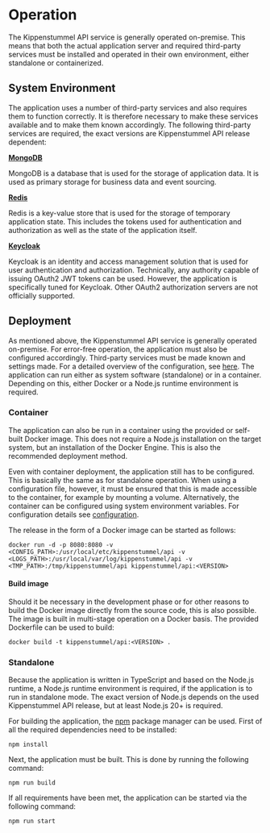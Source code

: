 # Operation

The Kippenstummel API service is generally operated on-premise. This means that both the actual application
server and required third-party services must be installed and operated in their own environment, either
standalone or containerized.

## System Environment

The application uses a number of third-party services and also requires them to function correctly. It is therefore
necessary to make these services available and to make them known accordingly. The following third-party services
are required, the exact versions are Kippenstummel API release dependent:

**[MongoDB](https://www.mongodb.com/)**

MongoDB is a database that is used for the storage of application data. It is used as primary storage for
business data and event sourcing.

**[Redis](https://redis.io/)**

Redis is a key-value store that is used for the storage of temporary application state. This includes
the tokens used for authentication and authorization as well as the state of the application itself.

**[Keycloak](https://www.keycloak.org/)**

Keycloak is an identity and access management solution that is used for user authentication and authorization.
Technically, any authority capable of issuing OAuth2 JWT tokens can be used. However, the application is
specifically tuned for Keycloak. Other OAuth2 authorization servers are not officially supported.

## Deployment

As mentioned above, the Kippenstummel API service is generally operated on-premise. For error-free operation, the
application must also be configured accordingly. Third-party services must be made known and settings made.
For a detailed overview of the configuration, see [here](./configuration.md). The application can run
either as system software (standalone) or in a container. Depending on this, either Docker or a Node.js
runtime environment is required.

### Container

The application can also be run in a container using the provided or self-built Docker image. This does not
require a Node.js installation on the target system, but an installation of the Docker Engine. This is also
the recommended deployment method.

Even with container deployment, the application still has to be configured. This is basically the same as for
standalone operation. When using a configuration file, however, it must be ensured that this is made accessible
to the container, for example by mounting a volume. Alternatively, the container can be configured using
system environment variables. For configuration details see [configuration](./configuration.md).

The release in the form of a Docker image can be started as follows:

```shell
docker run -d -p 8080:8080 -v <CONFIG_PATH>:/usr/local/etc/kippenstummel/api -v <LOGS_PATH>:/usr/local/var/log/kippenstummel/api -v <TMP_PATH>:/tmp/kippenstummel/api kippenstummel/api:<VERSION>
```

#### Build image

Should it be necessary in the development phase or for other reasons to build the Docker image directly
from the source code, this is also possible. The image is built in multi-stage operation on a Docker basis.
The provided Dockerfile can be used to build:

```shell
docker build -t kippenstummel/api:<VERSION> .
```

### Standalone

Because the application is written in TypeScript and based on the Node.js runtime, a Node.js runtime
environment is required, if the application is to run in standalone mode. The exact version of Node.js
depends on the used Kippenstummel API release, but at least Node.js 20+ is required.

For building the application, the [npm](https://www.npmjs.com/) package manager
can be used. First of all the required dependencies need to be installed:

```shell
npm install
```

Next, the application must be built. This is done by running the following command:

```shell
npm run build
```

If all requirements have been met, the application can be started via the following command:

```shell
npm run start
```
